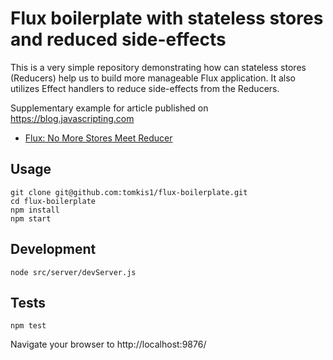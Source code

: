 # Flux boilerplate with stateless stores and reduced side-effects

This is a very simple repository demonstrating how can stateless stores (Reducers) help us to build
more manageable Flux application. It also utilizes Effect handlers to reduce side-effects from the
Reducers.

Supplementary example for article published on https://blog.javascripting.com

- [Flux: No More Stores Meet Reducer](https://blog.javascripting.com/2015/06/19/flux-no-more-stores-meet-reducer/)


## Usage
```
git clone git@github.com:tomkis1/flux-boilerplate.git
cd flux-boilerplate
npm install
npm start
```

## Development
```
node src/server/devServer.js
```

## Tests
```
npm test
```
Navigate your browser to http://localhost:9876/
